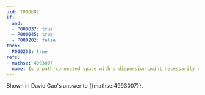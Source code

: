 ```yaml
---
uid: T000601
if:
  and:
  - P000037: true
  - P000045: true
  - P000202: false
then:
  P000203: true
refs:
- mathse: 4993007
  name: Is a path-connected space with a dispersion point necessarily contractible?
---
```

Shown in David Gao's answer to {{mathse:4993007}}.
